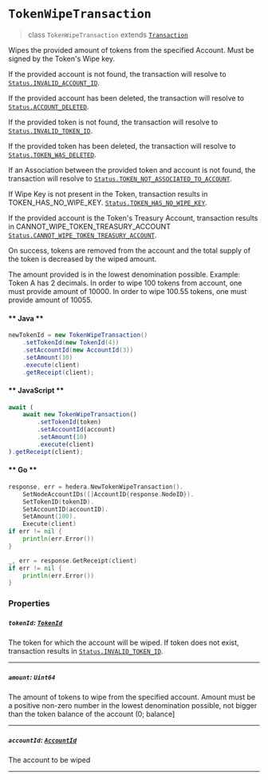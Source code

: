 # `TokenWipeTransaction`

> class `TokenWipeTransaction` extends [`Transaction`](reference/Transaction.md)

Wipes the provided amount of tokens from the specified Account. Must be signed by the Token's Wipe key.

If the provided account is not found, the transaction will resolve to
[`Status.INVALID_ACCOUNT_ID`](reference/Status.md#INVALID_ACCOUNT_ID).

If the provided account has been deleted, the transaction will resolve to
[`Status.ACCOUNT_DELETED`](reference/Status.md#ACCOUNT_DELETED).

If the provided token is not found, the transaction will resolve to
[`Status.INVALID_TOKEN_ID`](reference/Status.md#INVALID_TOKEN_ID).

If the provided token has been deleted, the transaction will resolve to
[`Status.TOKEN_WAS_DELETED`](reference/Status.md#TOKEN_WAS_DELETED).

If an Association between the provided token and account is not found, the transaction will resolve to
[`Status.TOKEN_NOT_ASSOCIATED_TO_ACCOUNT`](reference/Status.md#TOKEN_NOT_ASSOCIATED_TO_ACCOUNT).

If Wipe Key is not present in the Token, transaction results in TOKEN_HAS_NO_WIPE_KEY.
[`Status.TOKEN_HAS_NO_WIPE_KEY`](reference/Status.md#TOKEN_HAS_NO_WIPE_KEY).

If the provided account is the Token's Treasury Account, transaction results in CANNOT_WIPE_TOKEN_TREASURY_ACCOUNT
[`Status.CANNOT_WIPE_TOKEN_TREASURY_ACCOUNT`](reference/Status.md#CANNOT_WIPE_TOKEN_TREASURY_ACCOUNT).

On success, tokens are removed from the account and the total supply of the token is decreased by the wiped amount.

The amount provided is in the lowest denomination possible. Example:
Token A has 2 decimals. In order to wipe 100 tokens from account, one must provide amount of 10000. In order to wipe
100.55 tokens, one must provide amount of 10055.

<!-- tabs:start -->

#### ** Java **

```java
newTokenId = new TokenWipeTransaction()
    .setTokenId(new TokenId(4))
    .setAccountId(new AccountId(3))
    .setAmount(10)
    .execute(client)
    .getReceipt(client);
```

#### ** JavaScript **

```js
await (
    await new TokenWipeTransaction()
        .setTokenId(token)
        .setAccountId(account)
        .setAmount(10)
        .execute(client)
).getReceipt(client);
```

#### ** Go **

```go
response, err = hedera.NewTokenWipeTransaction().
    SetNodeAccountIDs([]AccountID{response.NodeID}).
    SetTokenID(tokenID).
    SetAccountID(accountID).
    SetAmount(100).
    Execute(client)
if err != nil {
    println(err.Error())
}

_, err = response.GetReceipt(client)
if err != nil {
    println(err.Error())
}
```

<!-- tabs:end -->

### Properties

##### `tokenId`: [`TokenId`](reference/token/TokenId.md)

The token for which the account will be wiped. If token does not exist, transaction results in
[`Status.INVALID_TOKEN_ID`](reference/Status.md#INVALID_TOKEN_ID).

---

##### `amount`: `Uint64`

The amount of tokens to wipe from the specified account. Amount must be a positive non-zero number in the lowest
denomination possible, not bigger than the token balance of the account (0; balance]

---

##### `accountId`: [`AccountId`](reference/cryptocurrency/AccountId.md)

The account to be wiped

---
